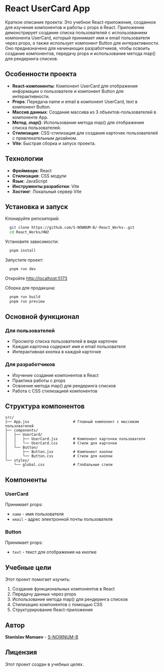 # React UserCard App

Краткое описание проекта: Это учебное React-приложение, созданное для изучения компонентов и работы с props в React. Приложение демонстрирует создание списка пользователей с использованием компонента UserCard, который принимает имя и email пользователя через props, а также использует компонент Button для интерактивности. Оно предназначено для начинающих разработчиков, чтобы освоить создание компонентов, передачу props и использование метода map() для рендеринга списков.

## Особенности проекта

- **React-компоненты**: Компонент UserCard для отображения информации о пользователе и компонент Button для интерактивности.
- **Props**: Передача name и email в компонент UserCard, text в компонент Button.
- **Массив данных**: Создание массива из 3 объектов-пользователей в компоненте App.
- **Метод .map()**: Использование метода map() для отображения списка пользователей.
- **Стилизация**: CSS-стилизация для создания карточек пользователей с привлекательным дизайном.
- **Vite**: Быстрая сборка и запуск проекта.

## Технологии

- **Фреймворк**: React
- **Стилизация**: CSS модули
- **Язык**: JavaScript
- **Инструменты разработки**: Vite
- **Хостинг**: Локальный сервер Vite

## Установка и запуск

Клонируйте репозиторий:
```bash
  git clone https://github.com/S-NOWNUM-B/-React_Works-.git
  cd React_Works/HW2
```

Установите зависимости:
```bash
  pnpm install
```

Запустите проект:
```bash
  pnpm run dev
```

Откройте [http://localhost:5173](http://localhost:5173)

Сборка для продакшна:
```bash
  pnpm run build
  pnpm run preview
```

## Основной функционал

### Для пользователей
- Просмотр списка пользователей в виде карточек
- Каждая карточка содержит имя и email пользователя
- Интерактивная кнопка в каждой карточке

### Для разработчиков
- Изучение создания компонентов в React
- Практика работы с props
- Освоение метода map() для рендеринга списков
- Работа с CSS стилизацией компонентов

## Структура компонентов

```
src/
├── App.jsx                    # Главный компонент с массивом пользователей
├── components/
│   ├── UserCard/
│   │   ├── UserCard.jsx       # Компонент карточки пользователя
│   │   └── UserCard.css       # Стили для карточки
│   └── Button/
│       ├── Button.jsx         # Компонент кнопки
│       └── Button.css         # Стили для кнопки
└── styles/
    └── global.css             # Глобальные стили
```

## Компоненты

### UserCard
Принимает props:
- `name` - имя пользователя
- `email` - адрес электронной почты пользователя

### Button
Принимает props:
- `text` - текст для отображения на кнопке

## Учебные цели

Этот проект помогает изучить:
1. Создание функциональных компонентов в React
2. Передачу данных через props
3. Использование метода map() для рендеринга списков
4. Стилизацию компонентов с помощью CSS
5. Структурирование React-приложения

## Автор

**Stanislav Mamaev** - [S-NOWNUM-B](https://github.com/S-NOWNUM-B)

## Лицензия

Этот проект создан в учебных целях.
